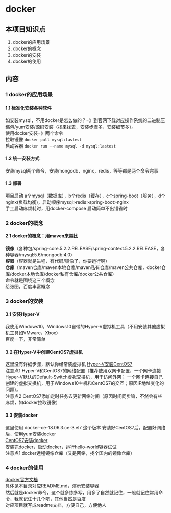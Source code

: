 # docker

## 本项目知识点
1. docker的应用场景  
2. docker的概念  
3. docker的安装  
4. docker的使用  


## 内容
### 1 docker的应用场景
####  1.1 标准化安装各种软件
如安装mysql，不用docker是怎么做的？=》到官网下载对应操作系统的二进制压缩包/yum安装/源码安装（找来找去，安装步骤多，安装细节多）。  
使用docker安装=》两个命令  
拉取镜像 `docker pull mysql:lastest`  
启动容器 `docker run --name mysql -d mysql:lastest`  
  
####  1.2 统一安装方式
安装mysql两个命令，安装mongodb，nginx，redis，等等都是两个命令完事 
 
####  1.3 部署
项目启动 a个mysql（数据库），b个redis（缓存），c个spring-boot（服务），d个nginx(负载均衡)，启动顺序mysql>redis>spring-boot>nginx  
手工启动麻烦耗时，用docker-compose 启动简单不出错省时  


### 2 docker的概念    
#### 2.1 docker的概念：用maven来类比  
**镜像**（各种包/spring-core.5.2.2.RELEASE/spring-context.5.2.2.RELEASE，各种容器/mysql:5.6/mongodb:4.0）  
**容器**（容器就是进程，有代码/镜像了，你要运行啊）  
**仓库**（maven仓库/maven本地仓库/maven私有仓库/maven公共仓库，docker仓库/docker本地仓库/docker私有仓库/docker公共仓库）  
命令就是围绕这三个概念  
给张图，百度丰富概念  
[](./README-RESOURCES/docker2.jpg)

### 3 docker的安装  
#### 3.1 安装Hyper-V
我使用Windows10，Windows10自带的Hyper-V虚拟机工具（不用安装其他虚拟机工具如VMware，Xbox）  
百度一下，非常简单  

#### 3.2 在Hyper-V中创建CentOS7虚拟机
这里没有详细步骤，默认你经常装虚拟机
[Hyper-V安装CentOS7](https://blog.csdn.net/c15625012146/article/details/86636439)   
注意点1 Hyper-V和CentOS7的网络配置（推荐使用双网卡配置，一个网卡连接Hyper-V默认的Default-Switch虚拟交换机，用于访问外网；
一个网卡连接自己创建的虚拟交换机，用于Windows10主机和CentOS7的交互；原因IP地址变化的问题）。  
注意点2 CentOS7添加定时任务去更新网络时间（原因时间同步嘛，不然会有些麻烦，如docker拉取镜像）  

#### 3.3 安装docker  
这里使用 docker-ce-18.06.3.ce-3.el7  这个版本
安装好CentOS7后，配置好网络后，使用yum安装docker  
[CentOS7安装docker](https://blog.csdn.net/c15625012146/article/details/86654641)  
安装完docker，启动docker，运行hello-world容器试试  
注意点1 docker远程镜像仓库（又是网络，找个国内的镜像仓库）  

### 4 docker的使用  
[docker官方文档](https://docs.docker.com/)  
具体见本目录对应README.md，演示安装容器  
然后就是docker命令，这个就多练多写，用多了自然就记住，一般就记住常用命令，我就记住十几个吧，其他当然是百度  
对应项目就写成readme文档，方便自己，方便他人    



